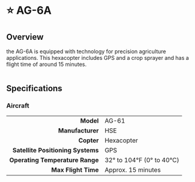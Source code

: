 # ⭐ AG-6A

## Overview

the AG-6A is equipped with technology for precision agriculture applications.  This hexacopter includes GPS and a crop sprayer and has a flight time of around 15 minutes.

<figure><img src="../../.gitbook/assets/image (98).png" alt=""><figcaption></figcaption></figure>

## Specifications

### Aircraft

|                                   |                         |
| --------------------------------: | ----------------------- |
|                         **Model** | AG-61                   |
|                  **Manufacturer** | HSE                     |
|                        **Copter** | Hexacopter              |
| **Satellite Positioning Systems** | GPS                     |
|   **Operating Temperature Range** | 32° to 104℉ (0° to 40℃) |
|               **Max Flight Time** | Approx. 15 minutes      |
